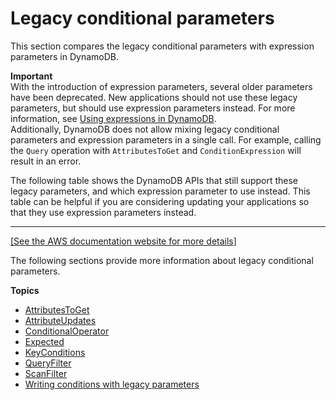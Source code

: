 # Legacy conditional parameters<a name="LegacyConditionalParameters"></a>

This section compares the legacy conditional parameters with expression parameters in DynamoDB\.

**Important**  
With the introduction of expression parameters, several older parameters have been deprecated\. New applications should not use these legacy parameters, but should use expression parameters instead\. For more information, see [Using expressions in DynamoDB](Expressions.md)\.  
Additionally, DynamoDB does not allow mixing legacy conditional parameters and expression parameters in a single call\. For example, calling the `Query` operation with `AttributesToGet` and `ConditionExpression` will result in an error\.

The following table shows the DynamoDB APIs that still support these legacy parameters, and which expression parameter to use instead\. This table can be helpful if you are considering updating your applications so that they use expression parameters instead\.


****  
[\[See the AWS documentation website for more details\]](http://docs.aws.amazon.com/amazondynamodb/latest/developerguide/LegacyConditionalParameters.html)

The following sections provide more information about legacy conditional parameters\.

**Topics**
+ [AttributesToGet](LegacyConditionalParameters.AttributesToGet.md)
+ [AttributeUpdates](LegacyConditionalParameters.AttributeUpdates.md)
+ [ConditionalOperator](LegacyConditionalParameters.ConditionalOperator.md)
+ [Expected](LegacyConditionalParameters.Expected.md)
+ [KeyConditions](LegacyConditionalParameters.KeyConditions.md)
+ [QueryFilter](LegacyConditionalParameters.QueryFilter.md)
+ [ScanFilter](LegacyConditionalParameters.ScanFilter.md)
+ [Writing conditions with legacy parameters](LegacyConditionalParameters.Conditions.md)